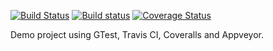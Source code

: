 [![Build Status](https://travis-ci.org/nolanholden/clang_travis_cmake_gtest_coveralls_example.svg?branch=master)](https://travis-ci.org/nolanholden/clang_travis_cmake_gtest_coveralls_example)
[![Build status](https://ci.appveyor.com/api/projects/status/github/nolanholden/clang_travis_cmake_gtest_coveralls_example?branch=master&svg=true)](https://ci.appveyor.com/project/nolanholden/clang-travis-cmake-gtest-coveralls-example)
[![Coverage Status](https://coveralls.io/repos/github/nolanholden/clang_travis_cmake_gtest_coveralls_example/badge.svg?branch=master)](https://coveralls.io/github/nolanholden/clang_travis_cmake_gtest_coveralls_example?branch=master)

Demo project using GTest, Travis CI, Coveralls and Appveyor.
